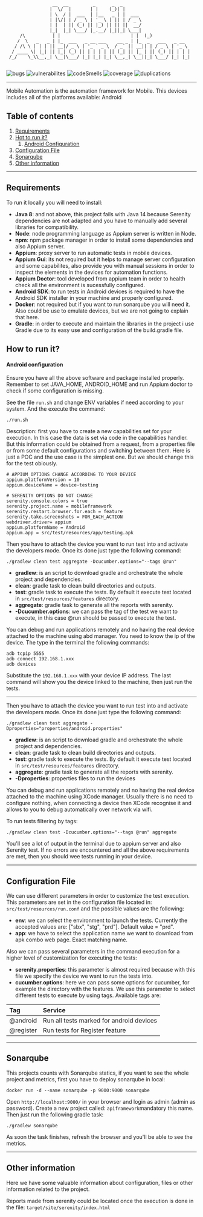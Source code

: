 ```
                 __  __         _      _  _            
                |  \/  |       | |    (_)| |           
                | \  / |  ___  | |__   _ | |  ___      
                | |\/| | / _ \ | '_ \ | || | / _ \     
                | |  | || (_) || |_) || || ||  __/     
                |_|  |_| \___/ |_.__/ |_||_| \___|     
     /\          | |                          | |  (_)              
    /  \   _   _ | |_  ___   _ __ ___    __ _ | |_  _   ___   _ __  
   / /\ \ | | | || __|/ _ \ | '_ ` _ \  / _` || __|| | / _ \ | '_ \ 
  / ____ \| |_| || |_| (_) || | | | | || (_| || |_ | || (_) || | | |
 /_/    \_\\__,_| \__|\___/ |_| |_| |_| \__,_| \__||_| \___/ |_| |_|
                                                                                                                                                                                                                
```
![bugs](https://img.shields.io/badge/Bugs-0-sucess)
![vulnerabilites](https://img.shields.io/badge/Vulnerabilities-2-success)
![codeSmells](https://img.shields.io/badge/Code%20Smells-2-success)
![coverage](https://img.shields.io/badge/Coverage-0.0%25-critical)
![duplications](https://img.shields.io/badge/Duplications-0.0%25-critical)

---

Mobile Automation is the automation framework for Mobile. This devices includes all of the platforms available: Android

## Table of contents
1. [Requirements](#requirements)
2. [Hot to run it?](#how-to-run-it)
    1. [Android Configuration](#android-configuration)
3. [Configuration File](#configuration-file)
4. [Sonarqube](#sonarqube)
5. [Other information](#other-information)

---

## Requirements

To run it locally you will need to install:

- **Java 8**: and not above, this project fails with Java 14 because Serenity dependencies are not adapted and you have to manually add several libraries for compatibility.
- **Node**: node programming language as Appium server is written in Node. 
- **npm**: npm package manager in order to install some dependencies and also Appium server. 
- **Appium**: proxy server to run automatic tests in mobile devices. 
- **Appium Gui**: its not required but it helps to manage server configuration and some capabilites, also provide you with manual sessions in order to inspect the elements in the devices for automation functions. 
- **Appium Doctor**: tool developed from appium team in order to health check all the environment is sucessfully configured. 
- **Android SDK**: to run tests in Android devices is required to have the Android SDK installer in your machine and properly configured. 
- **Docker**: not required but if you want to run sonarqube you will need it. Also could be use to emulate devices, but we are not going to explain that here.
- **Gradle**: in order to execute and maintain the libraries in the project i use Gradle due to its easy use and configuration of the build.gradle file.

## How to run it?
#### Android configuration

Ensure you have all the above software and package installed properly. Remember to set JAVA_HOME, ANDROID_HOME and run Appium doctor to check if some configuration is missing. 

See the file `run.sh` and change ENV variables if need according to your system. And the execute the command: 
```
./run.sh
```

Description: first you have to create a new capabilities set for your execution. In this case the data is set via code in the capabilities handler. But this information could be obtained from a request, from a properties file or from some default configurations and switching between them. Here is just a POC and the use case is the simplest one. But we should change this for the test obiously.

```
# APPIUM OPTIONS CHANGE ACCORDING TO YOUR DEVICE
appium.platformVersion = 10
appium.deviceName = device-testing

# SERENITY OPTIONS DO NOT CHANGE
serenity.console.colors = true
serenity.project.name = mobileframework
serenity.restart.browser.for.each = feature
serenity.take.screenshots = FOR_EACH_ACTION
webdriver.driver= appium
appium.platformName = Android
appium.app = src/test/resources/app/testing.apk
```

Then you have to attach the device you want to run test into and activate the developers mode. Once its done just type the following command: 
```
./gradlew clean test aggregate -Dcucumber.options="--tags @run"
```
- **gradlew**: is an script to download gradle and orchestrate the whole project and dependencies. 
- **clean**: gradle task to clean build directories and outputs.
- **test**: gradle task to execute the tests. By default it execute test located in `src/test/resources/features` directory.
- **aggregate**: gradle task to generate all the reports with serenity.
- **-Dcucumber.options**: we can pass the tag of the test we want to execute, in this case @run should be passed to execute the test.

You can debug and run applications remotely and no having the real device attached to the machine using abd manager. You need to know the ip of the device. The type in the terminal the following commands: 
```
adb tcpip 5555
adb connect 192.168.1.xxx
adb devices
```

Substitute the `192.168.1.xxx` with your device IP address. The last command will show you the device linked to the machine, then just run the tests. 

---
Then you have to attach the device you want to run test into and activate the developers mode. Once its done just type the following command: 
```
./gradlew clean test aggregate -Dproperties="properties/android.properties"
```
- **gradlew**: is an script to download gradle and orchestrate the whole project and dependencies. 
- **clean**: gradle task to clean build directories and outputs.
- **test**: gradle task to execute the tests. By default it execute test located in `src/test/resources/features` directory.
- **aggregate**: gradle task to generate all the reports with serenity.
- **-Dproperties**: properties files to run the devices

You can debug and run applications remotely and no having the real device attached to the machine using XCode manager. Usually there is no need to configure nothing, when connecting a device then XCode recognise it and allows to you to debug automatically over network via wifi.


To run tests filtering by tags:
```
./gradlew clean test -Dcucumber.options="--tags @run" aggregate
```

You'll see a lot of output in the terminal due to appium server and also Serenity test. If no errors are encountered and all the above requirements are met, then you should wee tests running in your device. 

---

## Configuration File
We can use different parameters in order to customize the test execution. This parameters are set in the configuration file located in: `src/test/resources/run.conf` and the possible values are the following: 

- **env**: we can select the environment to launch the tests. Currently the accepted values are: ["sbx", "stg", "prd"]. Default value = "prd".
- **app**: we have to select the application name we want to download from apk combo web page. Exact matching name.

Also we can pass several parameters in the command execution for a higher level of customization for executing the tests: 
- **serenity.properties**: this parameter is almost required because with this file we specify the device we want to run the tests into.
- **cucumber.options**: here we can pass some options for cucumber, for example the directory with the features. We use this parameter to select different tests to execute by using tags. Available tags are:

| Tag          | Service                                 |  
|:-------------|:----------------------------------------|
| @android     | Run all tests marked for android devices|
| @register    | Run tests for Register feature          |


---

## Sonarqube
This projects counts with Sonarqube statics, if you want to see the whole project and metrics, first you have to deploy sonarqube in local:
```
docker run -d --name sonarqube -p 9000:9000 sonarqube
```
Open `http://localhost:9000/` in your browser and login as admin (admin as password). Create a new project called: `apiframework`mandatory this name. Then just run the following gradle task: 
```
./gradlew sonarqube
```
As soon the task finishes, refresh the browser and you'll be able to see the metrics.

---

## Other information
Here we have some valuable information about configuration, files or other information related to the project. 

Reports made from serenity could be located once the execution is done in the file: `target/site/serenity/index.html`

